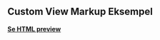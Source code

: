 ## Custom View Markup Eksempel
<a href ="https://htmlpreview.github.io/?https://github.com/jesperjmb/Precio/blob/main/Omnia/Custom%20View/index.html"><strong>Se HTML preview</strong></a>
